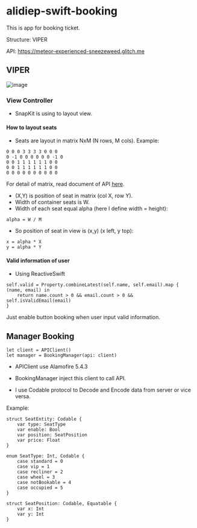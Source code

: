 # alidiep-swift-booking
This is app for booking ticket.

Structure: VIPER

API: https://meteor-experienced-sneezeweed.glitch.me

## VIPER
![image](https://user-images.githubusercontent.com/1216114/133011810-c18f6913-90cf-4b07-b1d4-e8989e91bfa4.png)

### View Controller
- SnapKit is using to layout view.

#### How to layout seats
- Seats are layout in matrix NxM (N rows, M cols).
Example:
```
0 0 0 3 3 3 3 0 0 0
0 -1 0 0 0 0 0 0 -1 0
0 0 1 1 1 1 1 1 0 0
0 0 1 1 1 1 1 1 0 0
0 0 0 0 0 0 0 0 0 0
```
For detail of matrix, read document of API [here](https://github.com/alidiepuit/alidiep-server-booking).

- (X,Y) is position of seat in matrix (col X, row Y).
- Width of container seats is W.
- Width of each seat equal alpha (here I define width = height):
```
alpha = W / M
```
- So position of seat in view is (x,y) (x left, y top):
```
x = alpha * X
y = alpha * Y
```

#### Valid information of user
- Using ReactiveSwift
```
self.valid = Property.combineLatest(self.name, self.email).map { (name, email) in
    return name.count > 0 && email.count > 0 && self.isValidEmail(email)
}
```
Just enable button booking when user input valid information.

## Manager Booking

```
let client = APIClient()
let manager = BookingManager(api: client)
```

- APIClient use Alamofire 5.4.3

- BookingManager inject this client to call API.

- I use Codable protocol to Decode and Encode data from server or vice versa.

Example:
```
struct SeatEntity: Codable {
    var type: SeatType
    var enable: Bool
    var position: SeatPosition
    var price: Float
}

enum SeatType: Int, Codable {
    case standard = 0
    case vip = 1
    case recliner = 2
    case wheel = 3
    case notBookable = 4
    case occupied = 5
}

struct SeatPosition: Codable, Equatable {
    var x: Int
    var y: Int
}
```
